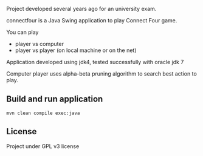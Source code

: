 Project developed several years ago for an university exam.

connectfour is a Java Swing application to play Connect Four game.

You can play
* player vs computer
* player vs player (on local machine or on the net)

Application developed using jdk4, tested successfully with oracle jdk 7

Computer player uses alpha-beta pruning algorithm to search best action to play.


## Build and run application

```
mvn clean compile exec:java
```

## License

Project under GPL v3 license
